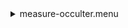 <details><summary>measure-occulter.menu</summary><blockquote><pre><details><summary>measure-occulter.cbk</summary><blockquote><pre><details><summary>ND_IN.rcp</summary><blockquote><pre>nd in
The above script included:0.0 seconds of data collection</pre></blockquote></details><details><summary>Exposure_80.rcp</summary><blockquote><pre>exposure 80
The above script included:0.0 seconds of data collection</pre></blockquote></details><details><summary>dark_01wave_1beam_16sums_16rep_BOTH.rcp</summary><blockquote><pre>shut	in
for 16
data	rcam	both	656.28	16
data	rcam	both	656.28	16
endfor
The above script included:10.84 seconds of data collection</pre></blockquote></details><details><summary>setupNDShutterOut.rcp</summary><blockquote><pre>shut	out
The above script included:0.0 seconds of data collection</pre></blockquote></details><details><summary>530_FW.rcp</summary><blockquote><pre>prefilterrange 530
The above script included:0.0 seconds of data collection</pre></blockquote></details><details><summary>530_01wave_2beam_16sums_16rep_BOTH.rcp</summary><blockquote><pre>data	rcam	both	530.30	16
data	tcam	both	530.30	16
data	rcam	both	530.30	16
data	tcam	both	530.30	16
data	rcam	both	530.30	16
data	tcam	both	530.30	16
data	rcam	both	530.30	16
data	tcam	both	530.30	16
data	rcam	both	530.30	16
data	tcam	both	530.30	16
data	rcam	both	530.30	16
data	tcam	both	530.30	16
data	rcam	both	530.30	16
data	tcam	both	530.30	16
data	rcam	both	530.30	16
data	tcam	both	530.30	16
data	rcam	both	530.30	16
data	tcam	both	530.30	16
data	rcam	both	530.30	16
data	tcam	both	530.30	16
data	rcam	both	530.30	16
data	tcam	both	530.30	16
data	rcam	both	530.30	16
data	tcam	both	530.30	16
data	rcam	both	530.30	16
data	tcam	both	530.30	16
data	rcam	both	530.30	16
data	tcam	both	530.30	16
data	rcam	both	530.30	16
data	tcam	both	530.30	16
data	rcam	both	530.30	16
data	tcam	both	530.30	16
The above script included:173.44 seconds of data collection</pre></blockquote></details><details><summary>637_FW.rcp</summary><blockquote><pre>prefilterrange 637
The above script included:0.0 seconds of data collection</pre></blockquote></details><details><summary>637_01wave_2beam_16sums_16rep_BOTH.rcp</summary><blockquote><pre>data	rcam	both	637.40	16
data	tcam	both	637.40	16
data	rcam	both	637.40	16
data	tcam	both	637.40	16
data	rcam	both	637.40	16
data	tcam	both	637.40	16
data	rcam	both	637.40	16
data	tcam	both	637.40	16
data	rcam	both	637.40	16
data	tcam	both	637.40	16
data	rcam	both	637.40	16
data	tcam	both	637.40	16
data	rcam	both	637.40	16
data	tcam	both	637.40	16
data	rcam	both	637.40	16
data	tcam	both	637.40	16
data	rcam	both	637.40	16
data	tcam	both	637.40	16
data	rcam	both	637.40	16
data	tcam	both	637.40	16
data	rcam	both	637.40	16
data	tcam	both	637.40	16
data	rcam	both	637.40	16
data	tcam	both	637.40	16
data	rcam	both	637.40	16
data	tcam	both	637.40	16
data	rcam	both	637.40	16
data	tcam	both	637.40	16
data	rcam	both	637.40	16
data	tcam	both	637.40	16
data	rcam	both	637.40	16
data	tcam	both	637.40	16
The above script included:173.44 seconds of data collection</pre></blockquote></details><details><summary>656_FW.rcp</summary><blockquote><pre>prefilterrange 656
The above script included:0.0 seconds of data collection</pre></blockquote></details><details><summary>656_01wave_2beam_16sums_16rep_BOTH.rcp</summary><blockquote><pre>data	rcam	both	656.28	16
data	tcam	both	656.28	16
data	rcam	both	656.28	16
data	tcam	both	656.28	16
data	rcam	both	656.28	16
data	tcam	both	656.28	16
data	rcam	both	656.28	16
data	tcam	both	656.28	16
data	rcam	both	656.28	16
data	tcam	both	656.28	16
data	rcam	both	656.28	16
data	tcam	both	656.28	16
data	rcam	both	656.28	16
data	tcam	both	656.28	16
data	rcam	both	656.28	16
data	tcam	both	656.28	16
data	rcam	both	656.28	16
data	tcam	both	656.28	16
data	rcam	both	656.28	16
data	tcam	both	656.28	16
data	rcam	both	656.28	16
data	tcam	both	656.28	16
data	rcam	both	656.28	16
data	tcam	both	656.28	16
data	rcam	both	656.28	16
data	tcam	both	656.28	16
data	rcam	both	656.28	16
data	tcam	both	656.28	16
data	rcam	both	656.28	16
data	tcam	both	656.28	16
data	rcam	both	656.28	16
data	tcam	both	656.28	16
The above script included:173.44 seconds of data collection</pre></blockquote></details><details><summary>706_FW.rcp</summary><blockquote><pre>prefilterrange 706
The above script included:0.0 seconds of data collection</pre></blockquote></details><details><summary>706_01wave_2beam_16sums_16rep_BOTH.rcp</summary><blockquote><pre>data	rcam	both	706.20	16
data	tcam	both	706.20	16
data	rcam	both	706.20	16
data	tcam	both	706.20	16
data	rcam	both	706.20	16
data	tcam	both	706.20	16
data	rcam	both	706.20	16
data	tcam	both	706.20	16
data	rcam	both	706.20	16
data	tcam	both	706.20	16
data	rcam	both	706.20	16
data	tcam	both	706.20	16
data	rcam	both	706.20	16
data	tcam	both	706.20	16
data	rcam	both	706.20	16
data	tcam	both	706.20	16
data	rcam	both	706.20	16
data	tcam	both	706.20	16
data	rcam	both	706.20	16
data	tcam	both	706.20	16
data	rcam	both	706.20	16
data	tcam	both	706.20	16
data	rcam	both	706.20	16
data	tcam	both	706.20	16
data	rcam	both	706.20	16
data	tcam	both	706.20	16
data	rcam	both	706.20	16
data	tcam	both	706.20	16
data	rcam	both	706.20	16
data	tcam	both	706.20	16
data	rcam	both	706.20	16
data	tcam	both	706.20	16
The above script included:173.44 seconds of data collection</pre></blockquote></details><details><summary>789_FW.rcp</summary><blockquote><pre>prefilterrange 789
The above script included:0.0 seconds of data collection</pre></blockquote></details><details><summary>789_01wave_2beam_16sums_16rep_BOTH.rcp</summary><blockquote><pre>data	rcam	both	789.40	16
data	tcam	both	789.40	16
data	rcam	both	789.40	16
data	tcam	both	789.40	16
data	rcam	both	789.40	16
data	tcam	both	789.40	16
data	rcam	both	789.40	16
data	tcam	both	789.40	16
data	rcam	both	789.40	16
data	tcam	both	789.40	16
data	rcam	both	789.40	16
data	tcam	both	789.40	16
data	rcam	both	789.40	16
data	tcam	both	789.40	16
data	rcam	both	789.40	16
data	tcam	both	789.40	16
data	rcam	both	789.40	16
data	tcam	both	789.40	16
data	rcam	both	789.40	16
data	tcam	both	789.40	16
data	rcam	both	789.40	16
data	tcam	both	789.40	16
data	rcam	both	789.40	16
data	tcam	both	789.40	16
data	rcam	both	789.40	16
data	tcam	both	789.40	16
data	rcam	both	789.40	16
data	tcam	both	789.40	16
data	rcam	both	789.40	16
data	tcam	both	789.40	16
data	rcam	both	789.40	16
data	tcam	both	789.40	16
The above script included:173.44 seconds of data collection</pre></blockquote></details><details><summary>1074_FW.rcp</summary><blockquote><pre>prefilterrange 1074
The above script included:0.0 seconds of data collection</pre></blockquote></details><details><summary>1074_01wave_2beam_16sums_16rep_BOTH.rcp</summary><blockquote><pre>data	rcam	both	1074.70	16
data	tcam	both	1074.70	16
data	rcam	both	1074.70	16
data	tcam	both	1074.70	16
data	rcam	both	1074.70	16
data	tcam	both	1074.70	16
data	rcam	both	1074.70	16
data	tcam	both	1074.70	16
data	rcam	both	1074.70	16
data	tcam	both	1074.70	16
data	rcam	both	1074.70	16
data	tcam	both	1074.70	16
data	rcam	both	1074.70	16
data	tcam	both	1074.70	16
data	rcam	both	1074.70	16
data	tcam	both	1074.70	16
data	rcam	both	1074.70	16
data	tcam	both	1074.70	16
data	rcam	both	1074.70	16
data	tcam	both	1074.70	16
data	rcam	both	1074.70	16
data	tcam	both	1074.70	16
data	rcam	both	1074.70	16
data	tcam	both	1074.70	16
data	rcam	both	1074.70	16
data	tcam	both	1074.70	16
data	rcam	both	1074.70	16
data	tcam	both	1074.70	16
data	rcam	both	1074.70	16
data	tcam	both	1074.70	16
data	rcam	both	1074.70	16
data	tcam	both	1074.70	16
The above script included:173.44 seconds of data collection</pre></blockquote></details><details><summary>1079_FW.rcp</summary><blockquote><pre>prefilterrange 1079
The above script included:0.0 seconds of data collection</pre></blockquote></details><details><summary>1079_01wave_2beam_16sums_16rep_BOTH.rcp</summary><blockquote><pre>data	rcam	both	1079.80	16
data	tcam	both	1079.80	16
data	rcam	both	1079.80	16
data	tcam	both	1079.80	16
data	rcam	both	1079.80	16
data	tcam	both	1079.80	16
data	rcam	both	1079.80	16
data	tcam	both	1079.80	16
data	rcam	both	1079.80	16
data	tcam	both	1079.80	16
data	rcam	both	1079.80	16
data	tcam	both	1079.80	16
data	rcam	both	1079.80	16
data	tcam	both	1079.80	16
data	rcam	both	1079.80	16
data	tcam	both	1079.80	16
data	rcam	both	1079.80	16
data	tcam	both	1079.80	16
data	rcam	both	1079.80	16
data	tcam	both	1079.80	16
data	rcam	both	1079.80	16
data	tcam	both	1079.80	16
data	rcam	both	1079.80	16
data	tcam	both	1079.80	16
data	rcam	both	1079.80	16
data	tcam	both	1079.80	16
data	rcam	both	1079.80	16
data	tcam	both	1079.80	16
data	rcam	both	1079.80	16
data	tcam	both	1079.80	16
data	rcam	both	1079.80	16
data	tcam	both	1079.80	16
The above script included:173.44 seconds of data collection</pre></blockquote></details><details><summary>1083_FW.rcp</summary><blockquote><pre>prefilterrange 1083
The above script included:0.0 seconds of data collection</pre></blockquote></details><details><summary>1083_01wave_2beam_16sums_16rep_BOTH.rcp</summary><blockquote><pre>data	rcam	both	1083.00	16
data	tcam	both	1083.00	16
data	rcam	both	1083.00	16
data	tcam	both	1083.00	16
data	rcam	both	1083.00	16
data	tcam	both	1083.00	16
data	rcam	both	1083.00	16
data	tcam	both	1083.00	16
data	rcam	both	1083.00	16
data	tcam	both	1083.00	16
data	rcam	both	1083.00	16
data	tcam	both	1083.00	16
data	rcam	both	1083.00	16
data	tcam	both	1083.00	16
data	rcam	both	1083.00	16
data	tcam	both	1083.00	16
data	rcam	both	1083.00	16
data	tcam	both	1083.00	16
data	rcam	both	1083.00	16
data	tcam	both	1083.00	16
data	rcam	both	1083.00	16
data	tcam	both	1083.00	16
data	rcam	both	1083.00	16
data	tcam	both	1083.00	16
data	rcam	both	1083.00	16
data	tcam	both	1083.00	16
data	rcam	both	1083.00	16
data	tcam	both	1083.00	16
data	rcam	both	1083.00	16
data	tcam	both	1083.00	16
data	rcam	both	1083.00	16
data	tcam	both	1083.00	16
The above script included:173.44 seconds of data collection</pre></blockquote></details><details><summary>ND_OUT.rcp</summary><blockquote><pre>nd out
The above script included:0.0 seconds of data collection</pre></blockquote></details>The above script included:1398.36 seconds of data collection</pre></blockquote></details></pre></blockquote></details>